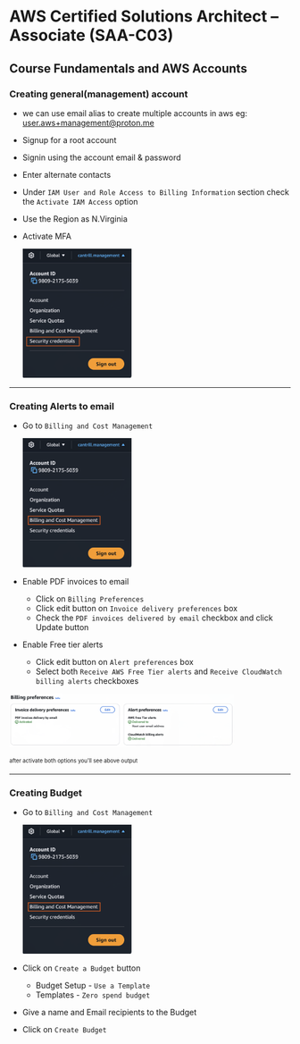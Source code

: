 # AWS Certified Solutions Architect – Associate (SAA-C03)

## Course Fundamentals and AWS Accounts

### Creating general(management) account

- we can use email alias to create multiple accounts in aws
  eg: user.aws+management@proton.me

- Signup for a root account

- Signin using the account email & password

- Enter alternate contacts

- Under `IAM User and Role Access to Billing Information` section check the `Activate IAM Access` option

- Use the Region as N.Virginia

- Activate MFA

  <img title="" src="assets/turn-on-mfa.png" alt="MFA" width="195">

---

### Creating Alerts to email

- Go to `Billing and Cost Management`

  <img title="" src="assets/create-budget.png" alt="MFA" width="195">

- Enable PDF invoices to email

  - Click on `Billing Preferences`
  - Click edit button on `Invoice delivery preferences` box
  - Check the `PDF invoices delivered by email` checkbox and click Update button

- Enable Free tier alerts
  - Click edit button on `Alert preferences` box
  - Select both `Receive AWS Free Tier alerts` and `Receive CloudWatch billing alerts` checkboxes

<img title="after activate both options you'll see following output" src="assets/after-activate-email-alerts.png" alt="MFA" width="80%" align="center"/>

<sup><sub> after activate both options you'll see above output </sub></sup>

---

### Creating Budget

- Go to `Billing and Cost Management`

  <img title="" src="assets/create-budget.png" alt="MFA" width="195">

- Click on `Create a Budget` button
  - Budget Setup - `Use a Template`
  - Templates - `Zero spend budget`
- Give a name and Email recipients to the Budget
- Click on `Create Budget`
